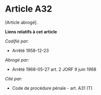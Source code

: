 # Article A32

[Article abrogé].

**Liens relatifs à cet article**

_Codifié par_:

  - Arrêté 1958-12-23

_Abrogé par_:

  - Arrêté 1968-05-27 art. 2 JORF 9 juin 1968

_Cité par_:

  - Code de procédure pénale - art. A31 (T)
